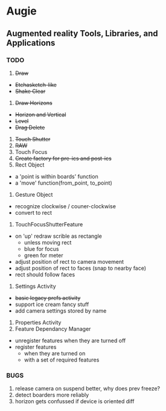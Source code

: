 Augie
=====
Augmented reality Tools, Libraries, and Applications
----------------------------------------------------

### TODO
1. ~~Draw~~
  * ~~Etchasketch-like~~
  * ~~Shake Clear~~
1. ~~Draw Horizons~~
  * ~~Horizon and Vertical~~
  * ~~Level~~
  * ~~Drag Delete~~
1. ~~Touch Shutter~~
1. ~~RAW~~
1. Touch Focus
1. ~~Create factory for pre-ics and post-ics~~
1. Rect Object
  * a 'point is within boards' function
  * a 'move' function(from_point, to_point)
1. Gesture Object
  * recognize clockwise / couner-clockwise
  * convert to rect
1. TouchFocusShutterFeature
  * on 'up' redraw scrible as rectangle
      * unless moving rect
      * blue for focus
      * green for meter
  * adjust position of rect to camera movement
  * adjust position of rect to faces (snap to nearby face)
  * rect should follow faces
1. Settings Activity
  * ~~basic legacy prefs activity~~
  * support ice cream fancy stuff
  * add camera settings stored by name
1. Properties Activity
1. Feature Dependancy Manager
  * unregister features when they are turned off
  * register features
      * when they are turned on 
      * with a set of required features

### BUGS
1. release camera on suspend better, why does prev freeze?
1. detect boarders more reliably
1. horizon gets confussed if device is oriented diff


